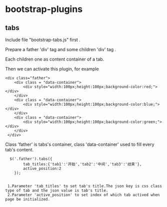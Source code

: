 # bootstrap-plugins

## tabs
  
  Include file "bootstrap-tabs.js" first .

  Prepare a father 'div' tag and some children 'div' tag . 
  
  Each children one as content container of a tab.

  Then we can activate this plugin, for example

	<div class="father">
		<div class = "data-container">
			<div style="width:100px;height:100px;background-color:red;"></div>
		</div>
		<div class = "data-container">
			<div style="width:100px;height:100px;background-color:blue;"></div>
		</div>
		<div class = "data-container">
			<div style="width:100px;height:100px;background-color:green;"></div>
		</div>
	 </div>

Class 'father' is tabs's container, class 'data-container' used to fill every tab's content.

	  $('.father').tabs({
			tab_titles:{'tab1':'开始','tab2':'中间','tab3':'结束'},
			active_position:2
		}); 

     
     1.Parameter 'tab_titles' to set tab's title.The json key is css class type of tab and the json value is tab's title.
     2.Parameter 'active_position' to set index of which tab actived when page be initialized.
